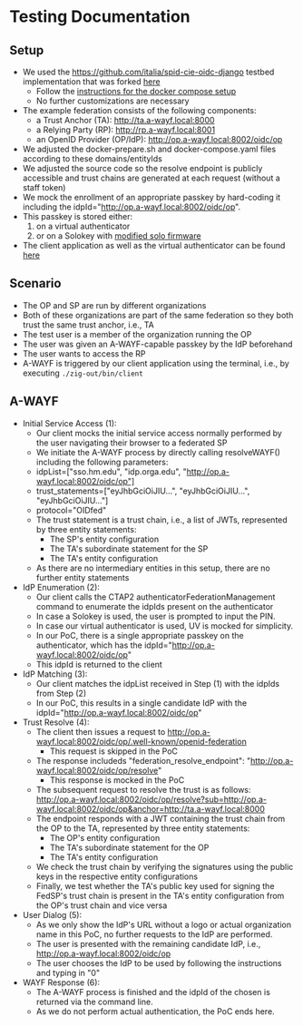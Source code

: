 # Testing Documentation

## Setup

- We used the https://github.com/italia/spid-cie-oidc-django testbed implementation that was forked [here](https://github.com/hm-seclab/awayf-spid-cie-oidc-django)
    - Follow the [instructions for the docker compose setup](https://github.com/hm-seclab/awayf-spid-cie-oidc-django?tab=readme-ov-file#docker-compose)
    - No further customizations are necessary
- The example federation consists of the following components:
    - a Trust Anchor (TA): http://ta.a-wayf.local:8000
    - a Relying Party (RP): http://rp.a-wayf.local:8001
    - an OpenID Provider (OP/IdP): http://op.a-wayf.local:8002/oidc/op
- We adjusted the docker-prepare.sh and docker-compose.yaml files according to these domains/entityIds
- We adjusted the source code so the resolve endpoint is publicly accessible and trust chains are generated at each request (without a staff token)
- We mock the enrollment of an appropriate passkey by hard-coding it including the idpId="http://op.a-wayf.local:8002/oidc/op".
- This passkey is stored either:
    1. on a virtual authenticator
    2. or on a Solokey with [modified solo firmware](https://github.com/hm-seclab/awayf-solo1?tab=readme-ov-file#build-locally)
- The client application as well as the virtual authenticator can be found [here](https://github.com/hm-seclab/paper-a-wayf-spec/tree/main/non-browser-poc)

## Scenario

- The OP and SP are run by different organizations
- Both of these organizations are part of the same federation so they both trust the same trust anchor, i.e., TA
- The test user is a member of the organization running the OP
- The user was given an A-WAYF-capable passkey by the IdP beforehand
- The user wants to access the RP
- A-WAYF is triggered by our client application using the terminal, i.e., by executing `./zig-out/bin/client`

## A-WAYF

- Initial Service Access (1):
    - Our client mocks the initial service access normally performed by the user navigating their browser to a federated SP
    - We initiate the A-WAYF process by directly calling resolveWAYF() including the following parameters:
    - idpList=["sso.hm.edu", "idp.orga.edu", "http://op.a-wayf.local:8002/oidc/op"]
    - trust_statements=["eyJhbGciOiJIU...", "eyJhbGciOiJIU...", "eyJhbGciOiJIU..."]
    - protocol="OIDfed"
    - The trust statement is a trust chain, i.e., a list of JWTs, represented by three entity statements:
        - The SP's entity configuration
        - The TA's subordinate statement for the SP
        - The TA's entity configuration
    - As there are no intermediary entities in this setup, there are no further entity statements
- IdP Enumeration (2):
    - Our client calls the CTAP2 authenticatorFederationManagement command to enumerate the idpIds present on the authenticator
    - In case a Solokey is used, the user is prompted to input the PIN.
    - In case our virtual authenticator is used, UV is mocked for simplicity.
    - In our PoC, there is a single appropriate passkey on the authenticator, which has the idpId="http://op.a-wayf.local:8002/oidc/op"
    - This idpId is returned to the client
- IdP Matching (3):
    - Our client matches the idpList received in Step (1) with the idpIds from Step (2)
    - In our PoC, this results in a single candidate IdP with the idpId="http://op.a-wayf.local:8002/oidc/op"
- Trust Resolve (4):
    - The client then issues a request to http://op.a-wayf.local:8002/oidc/op/.well-known/openid-federation
        - This request is skipped in the PoC
    - The response includeds "federation_resolve_endpoint": "http://op.a-wayf.local:8002/oidc/op/resolve"
        - This response is mocked in the PoC
    - The subsequent request to resolve the trust is as follows: http://op.a-wayf.local:8002/oidc/op/resolve?sub=http://op.a-wayf.local:8002/oidc/op&anchor=http://ta.a-wayf.local:8000
    - The endpoint responds with a JWT containing the trust chain from the OP to the TA, represented by three entity statements:
        - The OP's entity configuration
        - The TA's subordinate statement for the OP
        - The TA's entity configuration
    - We check the trust chain by verifying the signatures using the public keys in the respective entity configurations
    - Finally, we test whether the TA's public key used for signing the FedSP's trust chain is present in the TA's entity configuration from the OP's trust chain and vice versa
- User Dialog (5):
    - As we only show the IdP's URL without a logo or actual organization name in this PoC, no further requests to the IdP are performed.
    - The user is presented with the remaining candidate IdP, i.e., http://op.a-wayf.local:8002/oidc/op
    - The user chooses the IdP to be used by following the instructions and typing in "0"
- WAYF Response (6):
    - The A-WAYF process is finished and the idpId of the chosen is returned via the command line.
    - As we do not perform actual authentication, the PoC ends here.
